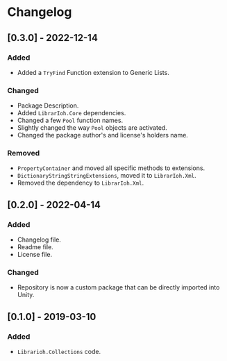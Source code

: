 # Changelog

## [0.3.0] - 2022-12-14

### Added

- Added a `TryFind` Function extension to Generic Lists.

### Changed

- Package Description.
- Added `LibrarIoh.Core` dependencies.
- Changed a few `Pool` function names.
- Slightly changed the way `Pool` objects are activated.
- Changed the package author's and license's holders name.

### Removed

- `PropertyContainer` and moved all specific methods to extensions.
- `DictionaryStringStringExtensions`, moved it to `LibrarIoh.Xml`.
- Removed the dependency to `LibrarIoh.Xml`.

## [0.2.0] - 2022-04-14

### Added

- Changelog file.
- Readme file.
- License file.

### Changed

- Repository is now a custom package that can be directly imported into Unity.

## [0.1.0] - 2019-03-10

### Added

- `Librarioh.Collections` code.
